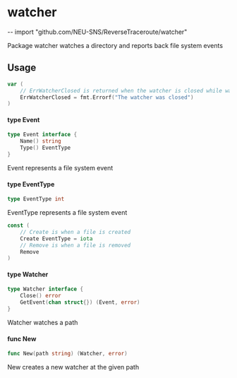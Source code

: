 # watcher
--
    import "github.com/NEU-SNS/ReverseTraceroute/watcher"

Package watcher watches a directory and reports back file system events

## Usage

```go
var (
	// ErrWatcherClosed is returned when the watcher is closed while waiting for an event
	ErrWatcherClosed = fmt.Errorf("The watcher was closed")
)
```

#### type Event

```go
type Event interface {
	Name() string
	Type() EventType
}
```

Event represents a file system event

#### type EventType

```go
type EventType int
```

EventType represents a file system event

```go
const (
	// Create is when a file is created
	Create EventType = iota
	// Remove is when a file is removed
	Remove
)
```

#### type Watcher

```go
type Watcher interface {
	Close() error
	GetEvent(chan struct{}) (Event, error)
}
```

Watcher watches a path

#### func  New

```go
func New(path string) (Watcher, error)
```
New creates a new watcher at the given path
